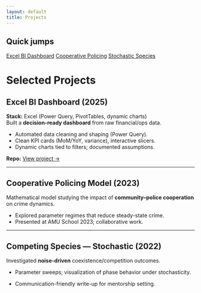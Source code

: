 ```yaml
---
layout: default
title: Projects
---
```


<div class="page-shell">
  <aside class="sidebar">
    <h2>Quick jumps</h2>
    <a href="#excel-bi-dashboard-2025">Excel BI Dashboard</a>
    <a href="#cooperative-policing-model-2023">Cooperative Policing</a>
    <a href="#competing-species-stochastic-2022">Stochastic Species</a>
  </aside>

  <div class="content" markdown="1">

# Selected Projects

## Excel BI Dashboard (2025)
**Stack:** Excel (Power Query, PivotTables, dynamic charts)  
Built a **decision-ready dashboard** from raw financial/ops data.

- Automated data cleaning and shaping (Power Query).
- Clean KPI cards (MoM/YoY, variance), interactive slicers.
- Dynamic charts tied to filters; documented assumptions.

**Repo:** [View project →](https://github.com/SARAH-GAKII/Excel-Business-Intelligence-Dashboard-From-Raw-Data-to-Insight.)

---

## Cooperative Policing Model (2023)
Mathematical model studying the impact of **community–police cooperation** on crime dynamics.

- Explored parameter regimes that reduce steady-state crime.
- Presented at AMU School 2023; collaborative work.

---

## Competing Species — Stochastic (2022)
Investigated **noise-driven** coexistence/competition outcomes.

- Parameter sweeps; visualization of phase behavior under stochasticity.
- Communication-friendly write-up for mentorship setting.

  </div>
</div>
